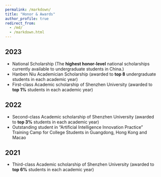 ```yaml
---
permalink: /markdown/
title: "Honor & Awards"
author_profile: true
redirect_from: 
  - /md/
  - /markdown.html
---
```


## 2023
* National Scholarship (The **highest honor-level** national scholarships currently available to undergraduate students in China.)
* Hanben Niu Academician Scholarship (awarded to **top 8** undergraduate students in each academic year)
* First-class Academic scholarship of Shenzhen University (awarded to **top 1%** students in each academic year)

## 2022
* Second-class Academic scholarship of Shenzhen University (awarded to **top 3%** students in each academic year)
* Outstanding student in “Artificial Intelligence Innovation Practice” Training Camp for College Students in Guangdong, Hong Kong and Macao

## 2021
 * Third-class Academic scholarship of Shenzhen University (awarded to **top 6%** students in each academic year)


